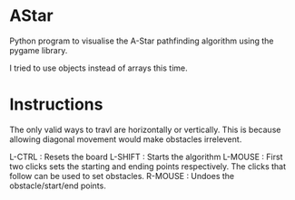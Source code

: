 # AStar
Python program to visualise the A-Star pathfinding algorithm using the pygame library.

I tried to use objects instead of arrays this time.

# Instructions

The only valid ways to travl are horizontally or vertically. This is because allowing diagonal movement would make obstacles irrelevent.

L-CTRL : Resets the board
L-SHIFT : Starts the algorithm
L-MOUSE : First two clicks sets the starting and ending points respectively. The clicks that follow can be used to set obstacles.
R-MOUSE : Undoes the obstacle/start/end points.
